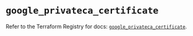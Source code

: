 # `google_privateca_certificate`

Refer to the Terraform Registry for docs: [`google_privateca_certificate`](https://registry.terraform.io/providers/hashicorp/google-beta/6.20.0/docs/resources/google_privateca_certificate).

